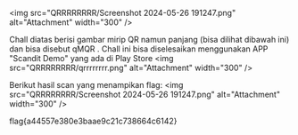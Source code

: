 <img src="QRRRRRRRR/Screenshot 2024-05-26 191247.png" alt="Attachment" width="300" />

Chall diatas berisi gambar mirip QR namun panjang (bisa dilihat dibawah ini)  dan bisa disebut qMQR . Chall ini bisa diselesaikan menggunakan APP "Scandit Demo" yang ada di Play Store 
<img src="QRRRRRRRR/qrrrrrrrr.png" alt="Attachment" width="300" />

Berikut hasil scan yang menampikan flag:
<img src="QRRRRRRRR/Screenshot 2024-05-26 191247.png" alt="Attachment" width="300" />

flag{a44557e380e3baae9c21c738664c6142}
